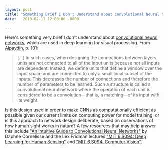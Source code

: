 ```yaml
---
layout: post
title: "Something Brief I Don't Understand about Convolutional Neural Networks"
date:   2019-02-11 12:00:00 -0800

---
```

Here's something very brief I don't understand about [convolutional neural networks](https://en.wikipedia.org/wiki/Convolutional_neural_network), which are used in deep learning for visual processing. From [Alpaydin](https://mitpress.mit.edu/contributors/ethem-alpaydin), p. 101:

> [...] In such cases, when designing the connections between layers, units are not connected to all of the input units because not all inputs are dependent. Instead, we define units that define a window over the input space and are connected to only a small local subset of the inputs. This decreases the number of connections and therefore the number of parameters to be learned. Such a structure is called a convolutional neural network where the operation of each unit is considered to be a convolution—that is, a matching—of its input with its weight.

Is this design used in order to make CNNs as computationally efficient as possible given our current limits on computing power for model training, or is this approach to network design deliberate, based on observations of how human sight works in nature? A few resources that may help answer this include ["An Intuitive Guide to Convolutional Neural Networks"](https://medium.freecodecamp.org/an-intuitive-guide-to-convolutional-neural-networks-260c2de0a050) by Daphne Cornelisse and the Lex Fridman lectures ["MIT 6.S094: Deep Learning for Human Sensing"](https://www.youtube.com/watch?v=Z2GfE8pLyxc) and ["MIT 6.S094: Computer Vision"](https://www.youtube.com/watch?v=CLOAswsxudo).
